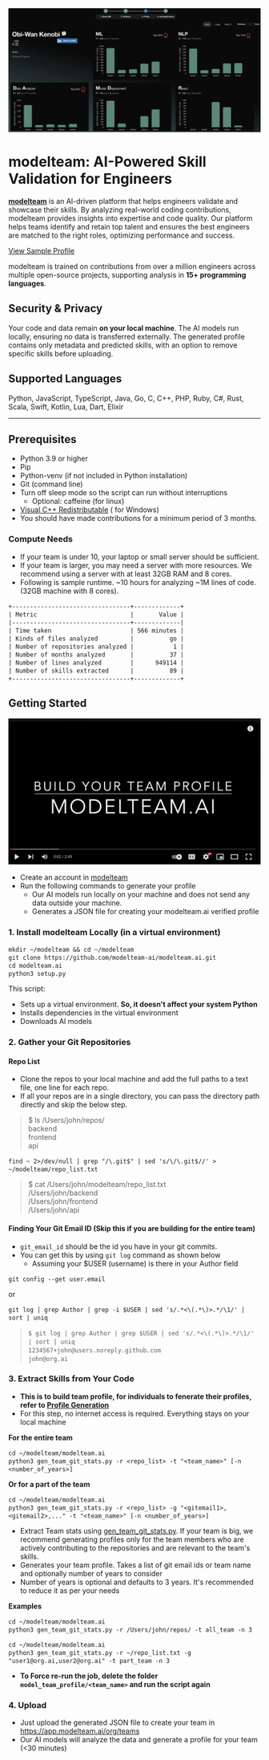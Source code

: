 <div align="center">
  <img src="images/sampleProfile2.png" alt="modelteam">
</div>

# modelteam: AI-Powered Skill Validation for Engineers

**[modelteam](https://modelteam.ai)** is an AI-driven platform that helps engineers validate and showcase their skills.
By analyzing real-world coding contributions, modelteam provides insights into expertise and code quality. Our platform helps teams identify and retain top talent and ensures the best engineers are matched to the
right roles, optimizing performance and success.

[View Sample Profile](https://app.modelteam.ai/profile?id=1da842a06520c30722ff3efb96d67a482cd689e6d43b87c882d4b690975a7c31)

modelteam is trained on contributions from over a million engineers across multiple open-source projects, supporting
analysis in **15+ programming languages**.

## Security & Privacy

Your code and data remain **on your local machine**. The AI models run locally, ensuring no data is transferred
externally. The generated profile contains only metadata and predicted skills, with an option to remove specific skills
before uploading.

## Supported Languages

Python, JavaScript, TypeScript, Java, Go, C, C++, PHP, Ruby, C#, Rust, Scala, Swift, Kotlin, Lua, Dart, Elixir

---

## Prerequisites

- Python 3.9 or higher
- Pip
- Python-venv (if not included in Python installation)
- Git (command line)
- Turn off sleep mode so the script can run without interruptions
    - Optional: caffeine (for linux)
- [Visual C++ Redistributable](https://learn.microsoft.com/en-us/cpp/windows/latest-supported-vc-redist?view=msvc-170) (
  for Windows)
- You should have made contributions for a minimum period of 3 months.

### Compute Needs

- If your team is under 10, your laptop or small server should be sufficient.
- If your team is larger, you may need a server with more resources. We recommend using a server with at least 32GB RAM
  and 8 cores.
- Following is sample runtime. ~10 hours for analyzing ~1M lines of code. (32GB machine with 8 cores).

```mono
+---------------------------------+-------------+
| Metric                          |       Value |
|---------------------------------+-------------|
| Time taken                      | 566 minutes |
| Kinds of files analyzed         |          go |
| Number of repositories analyzed |           1 |
| Number of months analyzed       |          37 |
| Number of lines analyzed        |      949114 |
| Number of skills extracted      |          89 |
+---------------------------------+-------------+
```

## Getting Started

[![Build your Team profile](images/orgVideo.png)](https://www.youtube.com/watch?v=JDGxgT9rwo0)

- Create an account in [modelteam](https://app.modelteam.ai/org/)
- Run the following commands to generate your profile
    - Our AI models run locally on your machine and does not send any data outside your machine.
    - Generates a JSON file for creating your modelteam.ai verified profile

### 1. Install modelteam Locally (in a virtual environment)

```
mkdir ~/modelteam && cd ~/modelteam
git clone https://github.com/modelteam-ai/modelteam.ai.git
cd modelteam.ai
python3 setup.py
```

This script:

- Sets up a virtual environment. **So, it doesn't affect your system Python**
- Installs dependencies in the virtual environment
- Downloads AI models

### 2. Gather your Git Repositories
#### Repo List

- Clone the repos to your local machine and add the full paths to a text file, one line for each repo.
- If all your repos are in a single directory, you can pass the directory path directly and skip the below step.

> $ ls /Users/john/repos/<br>
> backend<br>
> frontend<br>
> api

```
find ~ 2>/dev/null | grep "/\.git$" | sed 's/\/\.git$//' > ~/modelteam/repo_list.txt
```

> $ cat /Users/john/modelteam/repo_list.txt<br>
> /Users/john/backend<br>
> /Users/john/frontend<br>
> /Users/john/api

#### Finding Your Git Email ID (Skip this if you are building for the entire team)

- `git_email_id` should be the id you have in your git commits.
- You can get this by using `git log` command as shown below
  - Assuming your $USER (username) is there in your Author field

```
git config --get user.email
```

or

``` 
git log | grep Author | grep -i $USER | sed 's/.*<\(.*\)>.*/\1/' | sort | uniq 
```

> `$ git log | grep Author | grep $USER | sed 's/.*<\(.*\)>.*/\1/' | sort | uniq`<br>
> `1234567+john@users.noreply.github.com`<br>
> `john@org.ai`<br>

### 3. Extract Skills from Your Code
- **This is to build team profile, for individuals to fenerate their profiles, refer to [Profile Generation](README.md)**
- For this step, no internet access is required. Everything stays on your local machine

**For the entire team**
```
cd ~/modelteam/modelteam.ai
python3 gen_team_git_stats.py -r <repo_list> -t "<team_name>" [-n <number_of_years>]
```
**Or for a part of the team** 
```
cd ~/modelteam/modelteam.ai
python3 gen_team_git_stats.py -r <repo_list> -g "<gitemail1>,<gitemail2>,..." -t "<team_name>" [-n <number_of_years>]
```

- Extract Team stats using [gen_team_git_stats.py](gen_team_git_stats.py). If your team is big, we recommend generating
  profiles only for the team members who are actively contributing to the repositories and are relevant to the team's skills.
- Generates your team profile. Takes a list of git email ids or team name and optionally number of years to consider
- Number of years is optional and defaults to 3 years. It's recommended to reduce it as per your needs

**Examples**
```
cd ~/modelteam/modelteam.ai
python3 gen_team_git_stats.py -r /Users/john/repos/ -t all_team -n 3
```
```
cd ~/modelteam/modelteam.ai
python3 gen_team_git_stats.py -r ~/repo_list.txt -g "user1@org.ai,user2@org.ai" -t part_team -n 3
```

- **To Force re-run the job, delete the folder `model_team_profile/<team_name>` and run the script again**

### 4. Upload

- Just upload the generated JSON file to create your team in https://app.modelteam.ai/org/teams
- Our AI models will analyze the data and generate a profile for your team (<30 minutes)

